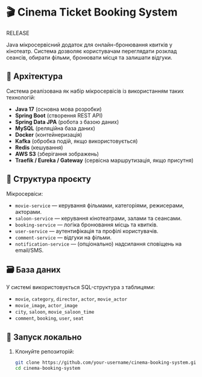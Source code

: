 # 🎬 Cinema Ticket Booking System

RELEASE

Java мікросервісний додаток для онлайн-бронювання квитків у кінотеатр. Система дозволяє користувачам переглядати розклад сеансів, обирати фільми, бронювати місця та залишати відгуки.

## 🧩 Архітектура

Система реалізована як набір мікросервісів із використанням таких технологій:

- **Java 17** (основна мова розробки)
- **Spring Boot** (створення REST API)
- **Spring Data JPA** (робота з базою даних)
- **MySQL** (реляційна база даних)
- **Docker** (контейнеризація)
- **Kafka** (обробка подій, якщо використовується)
- **Redis** (кешування)
- **AWS S3** (зберігання зображень)
- **Traefik / Eureka / Gateway** (сервісна маршрутизація, якщо присутня)

## 📁 Структура проєкту

Мікросервіси:


- `movie-service` — керування фільмами, категоріями, режисерами, акторами.
- `saloon-service` — керування кінотеатрами, залами та сеансами.
- `booking-service` — логіка бронювання місць та квитків.
- `user-service` — аутентифікація та профілі користувачів.
- `comment-service` — відгуки на фільми.
- `notification-service` — (опціонально) надсилання сповіщень на email/SMS.

## 🗃️ База даних

У системі використовується SQL-структура з таблицями:

- `movie`, `category`, `director`, `actor`, `movie_actor`
- `movie_image`, `actor_image`
- `city`, `saloon`, `movie_saloon_time`
- `comment`, `booking`, `user`, `seat`

## 🚀 Запуск локально

1. Клонуйте репозиторій:

   ```bash
   git clone https://github.com/your-username/cinema-booking-system.git
   cd cinema-booking-system
